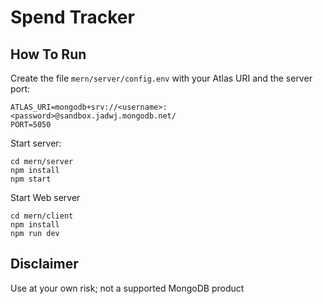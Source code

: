 # Spend Tracker

## How To Run

Create the file `mern/server/config.env` with your Atlas URI and the server port:

```
ATLAS_URI=mongodb+srv://<username>:<password>@sandbox.jadwj.mongodb.net/
PORT=5050
```

Start server:

```
cd mern/server
npm install
npm start
```

Start Web server

```
cd mern/client
npm install
npm run dev
```

## Disclaimer

Use at your own risk; not a supported MongoDB product
